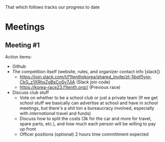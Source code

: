That which follows tracks our progress to date
# Meetings
## Meeting #1
Action items:
- Github
- The competition itself (website, rules, and organizer contact info [slack])
    - https://join.slack.com/t/f1tenthxkorea/shared_invite/zt-1ibqf5yjq-CkG_z1XRhsZgBsCoSy7JiA (Slack join code)
    - https://korea-race23.f1tenth.org// (Previous race)
-  Discuss club stuff
    - Vote on whether to be a school club or just a private team (If we get school stuff we basically can advertise at school and have in school meetings, but there's a shit ton a bureaucracy involved, especially with *international* travel and funds)
    - Discuss how to split the costs (3k for the car and more for travel, spare parts, etc.), and how much each person will be willing to pay up front
    - Officer positions (optional)
2 hours time committment expected